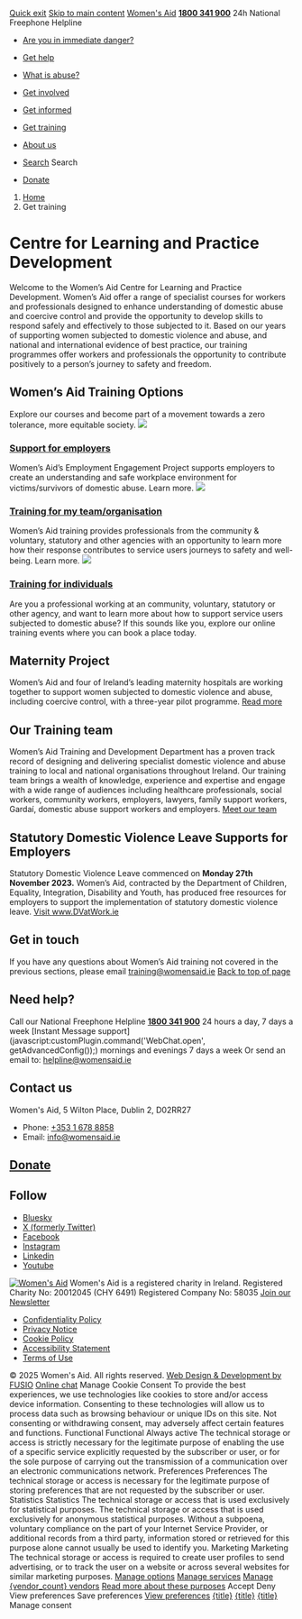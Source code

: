 [Quick exit](https://www.womensaid.ie/get-training/#exit)
[Skip to main content](https://www.womensaid.ie/get-training/#pagecontent "Skip to main content")
[Women's Aid](https://www.womensaid.ie/)
**[1800 341 900](tel:1800341900)** 24h National Freephone Helpline
  * [Are you in immediate danger?](https://www.womensaid.ie/are-you-in-immediate-danger/)
  * [Get help](https://www.womensaid.ie/get-help/)
  * [What is abuse?](https://www.womensaid.ie/what-is-abuse/)
  * [Get involved](https://www.womensaid.ie/get-involved/)
  * [Get informed](https://www.womensaid.ie/get-informed/)
  * [Get training](https://www.womensaid.ie/get-training/)
  * [About us](https://www.womensaid.ie/about-us/)


  * [Search](https://www.womensaid.ie/get-training/)
Search
  * [Donate](https://www.womensaid.ie/get-involved/donate/)


  1. [Home](https://www.womensaid.ie/)
  2. Get training


# Centre for Learning and Practice Development
Welcome to the Women’s Aid Centre for Learning and Practice Development. Women’s Aid offer a range of specialist courses for workers and professionals designed to enhance understanding of domestic abuse and coercive control and provide the opportunity to develop skills to respond safely and effectively to those subjected to it.
Based on our years of supporting women subjected to domestic violence and abuse, and national and international evidence of best practice, our training programmes offer workers and professionals the opportunity to contribute positively to a person’s journey to safety and freedom.
##  Women’s Aid Training Options 
Explore our courses and become part of a movement towards a zero tolerance, more equitable society.
![](https://www.womensaid.ie/app/uploads/2023/11/shutterstock_1896357799-1-scaled.jpg)
### [Support for employers](https://www.womensaid.ie/get-training/support-for-employers/)
Women’s Aid’s Employment Engagement Project supports employers to create an understanding and safe workplace environment for victims/survivors of domestic abuse. Learn more.
![](https://www.womensaid.ie/app/uploads/2023/06/6-1-training-organisations-2-800x600-1.jpg)
### [Training for my team/organisation](https://www.womensaid.ie/get-training/training-for-organisations/)
Women’s Aid training provides professionals from the community & voluntary, statutory and other agencies with an opportunity to learn more how their response contributes to service users journeys to safety and well-being. Learn more.
![](https://www.womensaid.ie/app/uploads/2023/06/6-2-training-individuals-800x600-1.jpg)
### [Training for individuals](https://www.womensaid.ie/get-training/training-for-individuals/)
Are you a professional working at an community, voluntary, statutory or other agency, and want to learn more about how to support service users subjected to domestic abuse? If this sounds like you, explore our online training events where you can book a place today.
##  Maternity Project 
Women’s Aid and four of Ireland’s leading maternity hospitals are working together to support women subjected to domestic violence and abuse, including coercive control, with a three-year pilot programme.
[Read more](https://www.womensaid.ie/get-training/maternity-project/)
##  Our Training team 
Women’s Aid Training and Development Department has a proven track record of designing and delivering specialist domestic violence and abuse training to local and national organisations throughout Ireland.
Our training team brings a wealth of knowledge, experience and expertise and engage with a wide range of audiences including healthcare professionals, social workers, community workers, employers, lawyers, family support workers, Gardaí, domestic abuse support workers and employers.
[Meet our team](https://www.womensaid.ie/get-training/our-team/)
##  Statutory Domestic Violence Leave Supports for Employers 
Statutory Domestic Violence Leave commenced on **Monday 27th November 2023.** Women’s Aid, contracted by the Department of Children, Equality, Integration, Disability and Youth, has produced free resources for employers to support the implementation of statutory domestic violence leave.
[Visit www.DVatWork.ie ](http://dvatwork.ie)
## Get in touch
If you have any questions about Women’s Aid training not covered in the previous sections, please email training@womensaid.ie
[Back to top of page](https://www.womensaid.ie/get-training/#top)
## Need help?
Call our National Freephone Helpline **[1800 341 900](tel:1800341900)** 24 hours a day, 7 days a week 
[Instant Message support](javascript:customPlugin.command\('WebChat.open', getAdvancedConfig\(\)\);) mornings and evenings 7 days a week
Or send an email to: helpline@womensaid.ie
## Contact us
Women's Aid, 5 Wilton Place, Dublin 2, D02RR27
  * Phone: [+353 1 678 8858](tel:+35316788858)
  * Email: info@womensaid.ie


## [Donate](https://www.womensaid.ie/get-involved/donate/)
## Follow
  * [Bluesky](https://bsky.app/profile/womensaidireland.bsky.social)
  * [X (formerly Twitter)](https://x.com/Womens_Aid)
  * [Facebook](https://www.facebook.com/womensaid.ie)
  * [Instagram](https://www.instagram.com/womens.aid)
  * [Linkedin](https://www.linkedin.com/company/women's-aid/)
  * [Youtube](https://www.youtube.com/@womensaidireland)


[![Women's Aid](https://www.womensaid.ie/app/themes/womensaidsage9/resources/assets/img/womens-aid-logo-white.svg)](https://www.womensaid.ie/get-training/)
Women's Aid is a registered charity in Ireland.
Registered Charity No: 20012045 (CHY 6491) Registered Company No: 58035
[Join our Newsletter](https://www.womensaid.ie/get-informed/news-events/newsletter/)
  * [Confidentiality Policy](https://www.womensaid.ie/about-us/compliance/confidentiality-policy/)
  * [Privacy Notice](https://www.womensaid.ie/about-us/compliance/privacy-notice/)
  * [Cookie Policy](https://www.womensaid.ie/about-us/compliance/cookie-policy/)
  * [Accessibility Statement](https://www.womensaid.ie/about-us/compliance/accessibility-statement/)
  * [Terms of Use](https://www.womensaid.ie/about-us/compliance/terms-of-use/)


© 2025 Women's Aid. All rights reserved. [Web Design & Development by FUSIO](https://www.fusio.net/?utm_source=WomensAid&utm_medium=Website&utm_campaign=ClientLinks)
[Online chat](https://www.womensaid.ie/get-training/#chat)
Manage Cookie Consent
To provide the best experiences, we use technologies like cookies to store and/or access device information. Consenting to these technologies will allow us to process data such as browsing behaviour or unique IDs on this site. Not consenting or withdrawing consent, may adversely affect certain features and functions.
Functional Functional Always active 
The technical storage or access is strictly necessary for the legitimate purpose of enabling the use of a specific service explicitly requested by the subscriber or user, or for the sole purpose of carrying out the transmission of a communication over an electronic communications network.
Preferences Preferences
The technical storage or access is necessary for the legitimate purpose of storing preferences that are not requested by the subscriber or user.
Statistics Statistics
The technical storage or access that is used exclusively for statistical purposes. The technical storage or access that is used exclusively for anonymous statistical purposes. Without a subpoena, voluntary compliance on the part of your Internet Service Provider, or additional records from a third party, information stored or retrieved for this purpose alone cannot usually be used to identify you.
Marketing Marketing
The technical storage or access is required to create user profiles to send advertising, or to track the user on a website or across several websites for similar marketing purposes.
[Manage options](https://www.womensaid.ie/get-training/) [Manage services](https://www.womensaid.ie/get-training/) [Manage {vendor_count} vendors](https://www.womensaid.ie/get-training/) [Read more about these purposes](https://cookiedatabase.org/tcf/purposes/)
Accept Deny View preferences Save preferences [View preferences](https://www.womensaid.ie/get-training/)
[{title}](https://www.womensaid.ie/get-training/) [{title}](https://www.womensaid.ie/get-training/) [{title}](https://www.womensaid.ie/get-training/)
Manage consent
